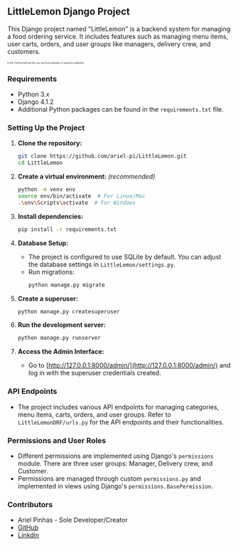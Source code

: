 ## LittleLemon Django Project

This Django project named "LittleLemon" is a backend system for managing a food ordering service. It includes features such as managing menu items, user carts, orders, and user groups like managers, delivery crew, and customers.</b>

<span style="font-size:5;">In the TryItYourself.md file, you can find examples of using the endpoints.</span>

### Requirements

- Python 3.x
- Django 4.1.2
- Additional Python packages can be found in the `requirements.txt` file.

### Setting Up the Project

1. **Clone the repository:**
    ```bash
    git clone https://github.com/ariel-pi/LittleLemon.git
    cd LittleLemon
    ```

2. **Create a virtual environment:** *(recommended)*
    ```bash
    python -m venv env
    source env/bin/activate  # For Linux/Mac
    .\env\Scripts\activate  # For Windows
    ```

3. **Install dependencies:**
    ```bash
    pip install -r requirements.txt
    ```

4. **Database Setup:**
    - The project is configured to use SQLite by default. You can adjust the database settings in `LittleLemon/settings.py`.
    - Run migrations:
        ```bash
        python manage.py migrate
        ```

5. **Create a superuser:**
    ```bash
    python manage.py createsuperuser
    ```

6. **Run the development server:**
    ```bash
    python manage.py runserver
    ```

7. **Access the Admin Interface:**
    - Go to [http://127.0.0.1:8000/admin/](http://127.0.0.1:8000/admin/) and log in with the superuser credentials created.

### API Endpoints

- The project includes various API endpoints for managing categories, menu items, carts, orders, and user groups. Refer to `LittleLemonDRF/urls.py` for the API endpoints and their functionalities.

### Permissions and User Roles

- Different permissions are implemented using Django's `permissions` module. There are three user groups: Manager, Delivery crew, and Customer.
- Permissions are managed through custom `permissions.py` and implemented in views using Django's `permissions.BasePermission`.

### Contributors

- Ariel Pinhas - Sole Developer/Creator
- [GitHub](https://github.com/ariel-pi)
- [Linkdin](http://www.linkedin.com/in/ariel-pinhas)


